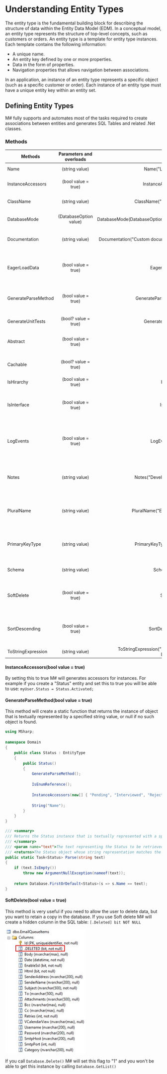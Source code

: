 # Understanding Entity Types
The entity type is the fundamental building block for describing the structure of data within the Entity Data Model (EDM). In a conceptual model, an entity type represents the structure of top-level concepts, such as customers or orders. An entity type is a template for entity type instances. Each template contains the following information:

- A unique name.
- An entity key defined by one or more properties.
- Data in the form of properties.
- Navigation properties that allows navigation between associations.

In an application, an instance of an entity type represents a specific object (such as a specific customer or order). Each instance of an entity type must have a unique entity key within an entity set.

## Defining Entity Types
M# fully supports and automates most of the tasks required to create associations between entities and generates SQL Tables and related .Net classes.

### Methods

| Methods             | Parameters and overloads  | Sample                                 | Descriptions                                                                                                |
| ------------------- |:-------------------------:| --------------------------------------:| -----------------------------------------------------------------------------------------------------------:|    
| Name                | (string value)            | Name("Last Name");                          | This is the name of the entity.                                                                             |
| InstanceAccessors   | (bool value = true)       | InstanceAccessors();                        | M# will generates accessors for instances                                                                   |
| ClassName           | (string value)            | ClassName("Employee");                      | This is the name of the generated C# class                                                                  |
| DatabaseMode        | (DatabaseOption value)    | DatabaseMode(DatabaseOption.Managed);       | This allows you to specify a mode for the database                                                          |
| Documentation       | (string value)            | Documentation("Custom documentation");      | Add a custom documentation for the generated class                                                          |
| EagerLoadData       | (bool value = true)       | EagerLoadData();                            | Set this method if you don't want to defer the initialization of the object (lazy loading)                  |
| GenerateParseMethod | (bool value = true)       | GenerateParseMethod();                      | This method will create a static function that returns the instance of object                               |
| GenerateUnitTests   | (bool? value = true)      | GenerateUnitTests();                        | Set this to false if you don't want to unit test this entity                                                |
| Abstract            | (bool value = true)       | Abstract();                                 | Set this method if you want to generate the class as abstract                                               |
| Cachable            | (bool? value = true)      | Cachable();                                 | If you want to allow this type to be cached set the value to True                                           |
| IsHirarchy          | (bool value = true)       | IsHirarchy();                               | Set this object as hierarchical                                                                             |
| IsInterface         | (bool value = true)       | IsInterface();                              | Transforms your class to an Interface. Note: You have to set the database mode to "Transient"               |
| LogEvents           | (bool value = true)       | LogEvents(false);                           | By default M# stores all events for all the instances. This method allows you to disable this behaviour     |
| Notes               | (string value)            | Notes("Developer note");                    | This method has no impact on the generated C# or SQL code, it is only a note for developers                 |
| PluralName          | (string value)            | PluralName("Employees");                    | This is automatically generated by M#, this method allows you to define a custom value                      |
| PrimaryKeyType      | (string value)            | PrimaryKeyType("Guid");                     | This is the type of the primary key. By default the type is a Guid and your entity implements the interface |
| Schema              | (string value)            | Schema("dbo");                              | Schema of the database, "dbo" is the default value                                                          |
| SoftDelete          | (bool value = true)       | SoftDelete();                               | This is useful if you need to allow the user to delete data, but you want to retain a copy in the database  |
| SortDescending      | (bool value = true)       | SortDescending();                           | If you set this to true M# will sort your data by descending when you will use `Database.GetList()`       |
| ToStringExpression  | (string value)            | ToStringExpression("FirstName + LastName"); | Specify the value of ToString()                                                                             |
 
#### InstanceAccessors(bool value = true)
By setting this to true M# will generates accessors for instances.
For example if you create a "Status" entity and set this to true you will be able to use:
`myUser.Status = Status.Activated;`

#### GenerateParseMethod(bool value = true)
This method will create a static function that returns the instance of object that is textually represented by a specified string value, or null if no such object is found.

```C#
using MSharp;

namespace Domain
{
    public class Status : EntityType
    {
        public Status()
        {
            GenerateParseMethod();

            IsEnumReference();

            InstanceAccessors(new[] { "Pending", "Interviewed", "Rejected", "Offered" });

            String("Name");
        }
    }
}
```

```C#
/// <summary>
/// Returns the Status instance that is textually represented with a specified string value, or null if no such object is found.<para/>
/// </summary>
/// <param name="text">The text representing the Status to be retrieved from the database.</param>
/// <returns>The Status object whose string representation matches the specified text.</returns>
public static Task<Status> Parse(string text)
{
    if (text.IsEmpty())
        throw new ArgumentNullException(nameof(text));
            
    return Database.FirstOrDefault<Status>(s => s.Name == text);
}
```

#### SoftDelete(bool value = true)
This method is very useful if you need to allow the user to delete data, but you want to retain a copy in the database. If you use Soft delete M# will create a hidden column in the SQL table: `[.Deleted] bit NOT NULL`

![Soft Delete](SoftDelete.jpg "Soft Delete")

If you call `Database.Delete()` M# will set this flag to "1" and you won't be able to get this instance by calling `Database.GetList()`